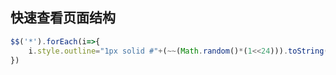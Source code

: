 ## 快速查看页面结构

```js
$$('*').forEach(i=>{
    i.style.outline="1px solid #"+(~~(Math.random()*(1<<24))).toString(16)
})
```

